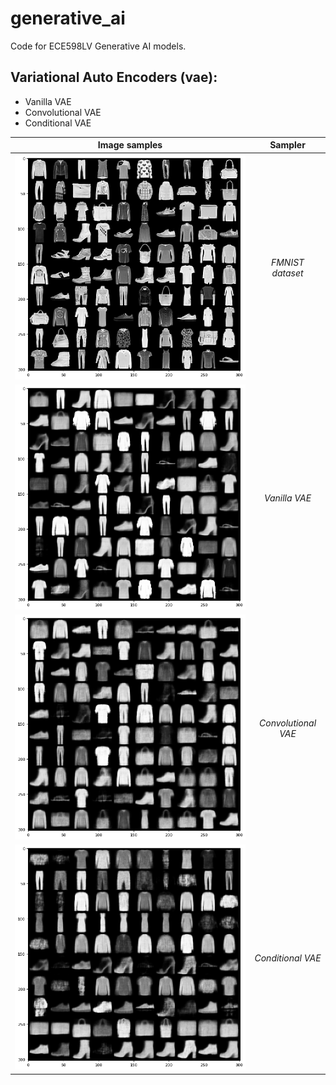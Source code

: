 # generative_ai

Code for ECE598LV Generative AI models.

## Variational Auto Encoders (vae):

- Vanilla VAE
- Convolutional VAE
- Conditional VAE

| Image samples | Sampler |
|:--:| :--: |
| ![fmnist.jpg](vae/images/fmnist.png) |*FMNIST dataset* |
| ![fmnist_vae.jpg](vae/images/fmnist_vae.png) |*Vanilla VAE* |
| ![fmnist_conv_vae.jpg](vae/images/fmnist_conv_vae.png) |*Convolutional VAE* |
| ![fmnist_cond_conv_vae.jpg](vae/images/fmnist_cond_conv_vae.png) |*Conditional VAE* |


